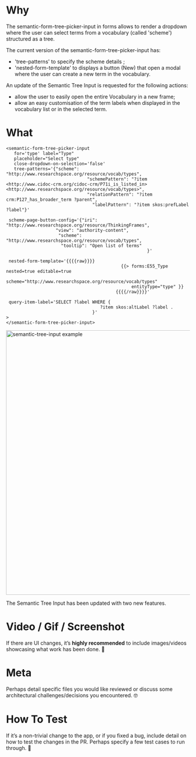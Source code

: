 # Why

The semantic-form-tree-picker-input in forms allows to render a dropdown where the user can select terms from a vocabulary (called 'scheme') structured as a tree.

The current version of the semantic-form-tree-picker-input has:
-  'tree-patterns' to specify the scheme details ;
-  'nested-form-template' to displays a button (New) that open a modal where the user can create a new term in the vocabulary.

An update of the Semantic Tree Input is requested for the following actions:

- allow the user to easily open the entire Vocabulary in a new frame;
- allow an easy customisation of the term labels when displayed in the vocabulary list or in the selected term.

# What
```
<semantic-form-tree-picker-input 
   for='type' label="Type" 
   placeholder="Select type"
   close-dropdown-on-selection='false'
   tree-patterns='{"scheme": "http://www.researchspace.org/resource/vocab/types", 
                               "schemePattern": "?item <http://www.cidoc-crm.org/cidoc-crm/P71i_is_listed_in> <http://www.researchspace.org/resource/vocab/types>",
                               "relationPattern": "?item crm:P127_has_broader_term ?parent",
                                 "labelPattern": "?item skos:prefLabel ?label"}'

 scheme-page-button-config='{"iri": "http://www.researchspace.org/resource/ThinkingFrames",
                   "view": "authority-content",
                    "scheme": "http://www.researchspace.org/resource/vocab/types",
                     "tooltip": "Open list of terms"
                                                      }'

 nested-form-template='{{{{raw}}}}
                                            {{> forms:E55_Type nested=true editable=true 
                                                scheme="http://www.researchspace.org/resource/vocab/types"
                                                entityType="type" }}
                                          {{{{/raw}}}}'

 query-item-label='SELECT ?label WHERE {
                                    ?item skos:altLabel ?label .
                                 }'
>
</semantic-form-tree-picker-input> 
```

<img width="723" alt="semantic-tree-input example" src="https://github.com/researchspace/researchspace/assets/25387447/22c296a0-543b-44ec-b6c8-1dbc59fd43ed">




The Semantic Tree Input has been updated with two new features.



# Video / Gif / Screenshot

If there are UI changes, it’s **highly recommended** to include images/videos showcasing what work has been done. 📸

# Meta

Perhaps detail specific files you would like reviewed or discuss some architectural challenges/decisions you
encountered. 🤓

# How To Test

If it’s a non-trivial change to the app, or if you fixed a bug, include detail on how to test the changes in the PR.
Perhaps specify a few test cases to run through. 🧪